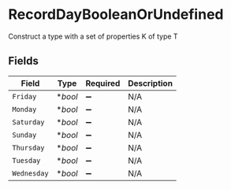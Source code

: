 # RecordDayBooleanOrUndefined

Construct a type with a set of properties K of type T


## Fields

| Field              | Type               | Required           | Description        |
| ------------------ | ------------------ | ------------------ | ------------------ |
| `Friday`           | **bool*            | :heavy_minus_sign: | N/A                |
| `Monday`           | **bool*            | :heavy_minus_sign: | N/A                |
| `Saturday`         | **bool*            | :heavy_minus_sign: | N/A                |
| `Sunday`           | **bool*            | :heavy_minus_sign: | N/A                |
| `Thursday`         | **bool*            | :heavy_minus_sign: | N/A                |
| `Tuesday`          | **bool*            | :heavy_minus_sign: | N/A                |
| `Wednesday`        | **bool*            | :heavy_minus_sign: | N/A                |